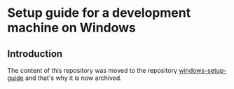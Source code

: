 # Setup guide for a development machine on Windows

## Introduction

The content of this repository was moved to the repository [windows-setup-guide](https://github.com/EnduranceCode/windows-setup-guide) and that's why it is now archived.
